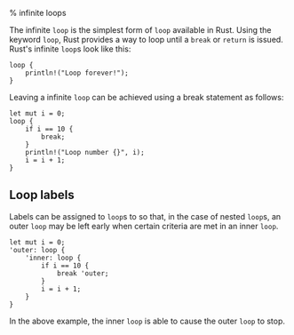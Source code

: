 % infinite loops

The infinite `loop` is the simplest form of `loop` available in Rust. Using the keyword `loop`, Rust provides a way to loop until a `break` or `return` is issued. Rust's infinite `loop`s look like this:

```
loop {
    println!("Loop forever!");
}
```

Leaving a infinite `loop` can be achieved using a break statement as follows:

```
let mut i = 0;
loop {
    if i == 10 {
        break;
    }
    println!("Loop number {}", i);
    i = i + 1;
}
```

## Loop labels

Labels can be assigned to `loop`s to so that, in the case of nested `loop`s, an outer `loop` may be left early when certain criteria are met in an inner `loop`.

```
let mut i = 0;
'outer: loop {
    'inner: loop {
        if i == 10 {
            break 'outer;
        }
        i = i + 1;
    }
}
```

In the above example, the inner `loop` is able to cause the outer `loop` to stop.

